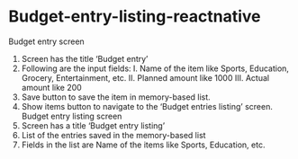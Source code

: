 # Budget-entry-listing-reactnative
Budget entry screen
1.	Screen has the title ‘Budget entry’
2.	Following are the input fields:
I.	Name of the item like Sports, Education, Grocery, Entertainment, etc.
II.	Planned amount like 1000 
III.	Actual amount like 200
3.	Save button to save the item in memory-based list. 
4.	Show items button to navigate to the ‘Budget entries listing’ screen.
Budget entry listing screen
1.	Screen has a title ‘Budget entry listing’
2.	List of the entries saved in the memory-based list
3.	Fields in the list are Name of the items like Sports, Education, etc.


